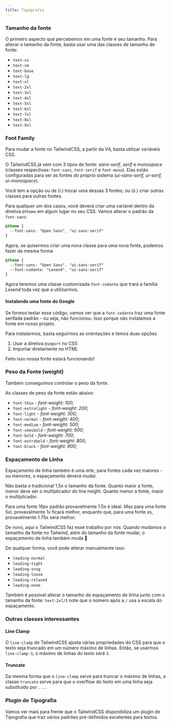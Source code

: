 ```yaml
---
title: Tipografia
---
```


### Tamanho da fonte

O primeiro aspecto que percebemos em uma fonte é seu tamanho. Para alterar o tamanho da fonte, basta usar uma das classes de tamanho de fonte:

- `text-xs`
- `text-sm`
- `text-base`
- `text-lg`
- `text-xl`
- `text-2xl`
- `text-3xl`
- `text-4xl`
- `text-5xl`
- `text-6xl`
- `text-7xl`
- `text-8xl`
- `text-9xl`

### Font Family

Para mudar a fonte no TailwindCSS, a partir da V4, basta utilizar variáveis CSS.

O TailwindCSS já vem com 3 tipos de fonte: *sans-serif*, *serif* e *monospace* (classes respectivas: `font-sans`, `font-serif` e `font-mono`). Elas estão configuradas para ser as fontes do próprio sistema (*ui-sans-serif, ui-serif, ui-monospace*).

Você tem a opção ou de (i.) trocar uma dessas 3 fontes; ou (ii.) criar outras classes para outras fontes.

Para qualquer um dos casos, você deverá criar uma variável dentro da diretiva `@theme` em algum lugar no seu CSS. Vamos alterar o padrão da `font-sans`:

```css title="tailwind.css"
@theme {
  --font-sans: "Open Sans", "ui-sans-serif" 
}
```

Agora, se quisermos criar uma nova classe para uma nova fonte, podemos fazer da mesma forma

```css title="tailwind.css" ins={3}
@theme {
  --font-sans: "Open Sans", "ui-sans-serif" 
  --font-codante: "Lexend", "ui-sans-serif"
}
```

Agora teremos uma classe customizada `font-codante` que trará a família *Lexend* toda vez que a utilizarmos.

#### Instalando uma fonte do Google

Se formos testar esse código, vamos ver que a `font-codante` traz uma fonte serifada padrão - ou seja, não funcionou. Isso porque não instalamos a fonte em nosso projeto.

Para instalarmos, basta seguirmos as orientações e temos duas opções

1. Usar a diretiva `@import` no CSS
2. Importar diretamente no HTML

Feito isso nossa fonte estará funcionando!

### Peso da Fonte (weight)

Também conseguimos controlar o peso da fonte.

As classes de peso da fonte estão abaixo:

- `font-thin` - *font-weight: 100*;
- `font-extralight` - *font-weight: 200*;
- `font-light` - *font-weight: 300*;
- `font-normal` - *font-weight: 400*;
- `font-medium` - *font-weight: 500*;
- `font-semibold` - *font-weight: 600*;
- `font-bold` - *font-weight: 700*;
- `font-extrabold` - *font-weight: 800*;
- `font-black` - *font-weight: 900*;

### Espaçamento de Linha

Espaçamento de linha também é uma *arte*, para fontes cada vez maiores - ou menores, o espaçamento deverá mudar.

Não basta o tradicional 1.5x o tamanho da fonte. Quanto maior a fonte, menor deve ser o multiplicador do line height. Quanto menor a fonte, maior o multiplicador.

Para uma fonte 16px padrão provavelmente 1.5x é ideal. Mas para uma fonte 5xl, provavalmente 1x ficará melhor, enquanto que, para uma fonte xs, provavelmente 1.75x será melhor.

De novo, aqui o TailwindCSS faz esse trabalho por nós. Quando mudamos o tamanho da fonte no Tailwind, além do tamanho da fonte mudar, o espaçamento de linha também muda 🤩

De qualquer forma, você pode alterar manualmente isso:

- `leading-normal`
- `leading-tight`
- `leading-snug`
- `leading-loose`
- `leading-relaxed`
- `leading-none`

Também é possível alterar o tamanho do espaçamento de linha junto com o tamanho da fonte: `text-2xl/5` note que o número após a `/` usa a escala do espaçamento.

### Outras classes interessantes

#### Line Clamp

O `line-clamp` do TailwindCSS ajusta várias propriedades do CSS para que o texto seja truncado em um número máximo de linhas. Então, se usarmos `line-clamp-3`, o máximo de linhas do texto será `3`.

#### Truncate

Da mesma forma que o `line-clamp` serve para truncar o máximo de linhas, a classe `truncate` serve para que o overflow do texto em uma linha seja substituído por `...`.

### Plugin de Tipografia

Vamos ver mais para frente que o TailwindCSS disponibiliza um plugin de Tipografia que traz vários padrões pré-definidos excelentes para textos.
